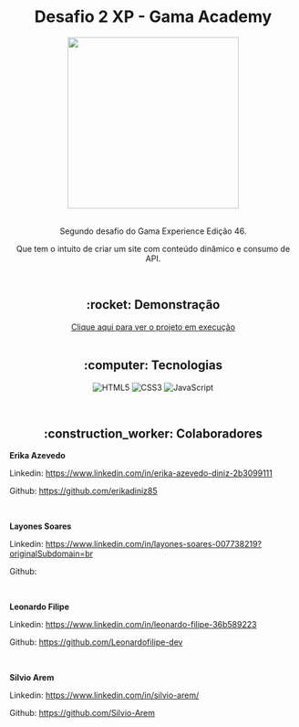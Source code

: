 <h1 align="center">Desafio 2 XP - Gama Academy</h1>

<div align="center">
  <img width="300" src="https://leonardofilipe-dev.github.io/desafio-2/img/Sound-logo-black%20(1).png">
</div>

<br>

<p align="center">Segundo desafio do Gama Experience Edição 46.</p>

<p align="center">Que tem o intuito de criar um site com conteúdo dinâmico e
consumo de API.</p>

<br>

<h2 align="center">:rocket: Demonstração</h2>
<div align="center"> 
  <a href="https://leonardofilipe-dev.github.io/desafio-2/">Clique aqui para ver o projeto em execução</a>
</div>

<br>

<h2 align="center">:computer: Tecnologias</h2>
<div align="center">

  ![HTML5](https://img.shields.io/badge/html5-%23E34F26.svg?style=for-the-badge&logo=html5&logoColor=white) 
  ![CSS3](https://img.shields.io/badge/css3-%231572B6.svg?style=for-the-badge&logo=css3&logoColor=white)
  ![JavaScript](https://img.shields.io/badge/javascript-%23323330.svg?style=for-the-badge&logo=javascript&logoColor=%23F7DF1E)
</div>
<br>
<h2 align="center">:construction_worker: Colaboradores</h2>

**Erika Azevedo**

Linkedin: https://www.linkedin.com/in/erika-azevedo-diniz-2b3099111

Github: https://github.com/erikadiniz85

<br>

**Layones Soares**

Linkedin: https://www.linkedin.com/in/layones-soares-007738219?originalSubdomain=br

Github: 

<br>

**Leonardo Filipe**

Linkedin: https://www.linkedin.com/in/leonardo-filipe-36b589223

Github: https://github.com/Leonardofilipe-dev


<br>

**Silvio Arem**

Linkedin: https://www.linkedin.com/in/silvio-arem/

Github: https://github.com/Silvio-Arem
